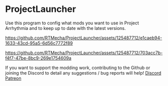 # ProjectLauncher

Use this program to config what mods you want to use in Project Arrhythmia and to keep up to date with the latest versions.



https://github.com/RTMecha/ProjectLauncher/assets/125487712/e1caeb94-1633-43cd-95a5-6d56c7772f89



https://github.com/RTMecha/ProjectLauncher/assets/125487712/703acc7b-f4f7-47be-8bc9-269e1754609a

If you want to support the modding work, contributing to the Github or joining the Discord to detail any suggestions / bug reports will help!
[Discord](https://discord.gg/KrGrpBwYgs)
[Patreon](https://www.patreon.com/mecharhythmtech)
